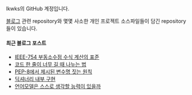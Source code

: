 lkwks의 GitHub 계정입니다.

[블로그](https://lkwks.github.io) 관련 repository와 몇몇 사소한 개인 프로젝트 소스파일들이 담긴 repository들이 있습니다.


#### 최근 블로그 포스트
<!-- BLOG-POST-LIST:START -->
- [IEEE-754 부동소수점 수식 계산의 표준](https://lkwks.github.io/%EC%BB%B4%ED%93%A8%ED%84%B0%20%EA%B5%AC%EC%A1%B0/2022/12/08/IEEE-754.html)
- [코드 한 줄이 너무 길 때 나누는 법](https://lkwks.github.io/python/2022/12/04/%EC%BD%94%EB%93%9C-%ED%95%9C-%EC%A4%84%EC%9D%B4-%EB%84%88%EB%AC%B4-%EA%B8%B8-%EB%95%8C-%EB%82%98%EB%88%84%EB%8A%94-%EB%B2%95.html)
- [PEP-8에서 제시된 변수명 짓는 원칙](https://lkwks.github.io/python/2022/12/04/%EB%B3%80%EC%88%98%EB%AA%85-%EC%A7%93%EB%8A%94-%EC%9B%90%EC%B9%99.html)
- [딕셔너리 내부 구현](https://lkwks.github.io/python/2022/12/03/%EB%94%95%EC%85%94%EB%84%88%EB%A6%AC-%EB%82%B4%EB%B6%80-%EA%B5%AC%ED%98%84.html)
- [언어모델은 스스로 생각할 능력이 있을까](https://lkwks.github.io/ml/2022/12/03/%EC%96%B8%EC%96%B4%EB%AA%A8%EB%8D%B8%EC%9D%80-%EC%8A%A4%EC%8A%A4%EB%A1%9C-%EC%83%9D%EA%B0%81%ED%95%A0-%EB%8A%A5%EB%A0%A5%EC%9D%B4-%EC%9E%88%EC%9D%84%EA%B9%8C.html)
<!-- BLOG-POST-LIST:END -->
  
<!--![Top Langs](https://github-readme-stats.vercel.app/api/top-langs/?username=lkwks)-->

